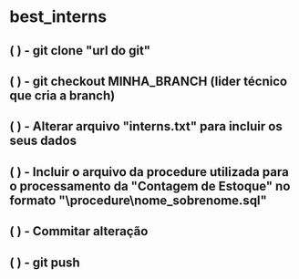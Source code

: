 # best_interns

## ( ) - git clone "url do git"
## ( ) - git checkout MINHA_BRANCH (lider técnico que cria a branch)
## ( ) - Alterar arquivo "interns.txt" para incluir os seus dados
## ( ) - Incluir o arquivo da procedure utilizada para o processamento da "Contagem de Estoque" no formato "\procedure\nome_sobrenome.sql"
## ( ) - Commitar alteração
## ( ) - git push
